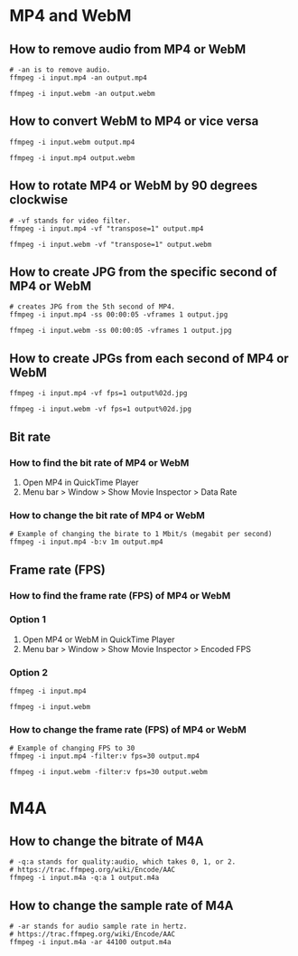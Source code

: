 # MP4 and WebM
## How to remove audio from MP4 or WebM
```shell
# -an is to remove audio.
ffmpeg -i input.mp4 -an output.mp4
```
```shell
ffmpeg -i input.webm -an output.webm
```

## How to convert WebM to MP4 or vice versa
```shell
ffmpeg -i input.webm output.mp4
```
```shell
ffmpeg -i input.mp4 output.webm
```
## How to rotate MP4 or WebM by 90 degrees clockwise
```shell
# -vf stands for video filter.
ffmpeg -i input.mp4 -vf "transpose=1" output.mp4
```
```shell
ffmpeg -i input.webm -vf "transpose=1" output.webm
```

## How to create JPG from the specific second of MP4 or WebM
```shell
# creates JPG from the 5th second of MP4.
ffmpeg -i input.mp4 -ss 00:00:05 -vframes 1 output.jpg
```
```shell
ffmpeg -i input.webm -ss 00:00:05 -vframes 1 output.jpg
```

## How to create JPGs from each second of MP4 or WebM
```shell
ffmpeg -i input.mp4 -vf fps=1 output%02d.jpg
```
```shell
ffmpeg -i input.webm -vf fps=1 output%02d.jpg
```

## Bit rate
### How to find the bit rate of MP4 or WebM
1. Open MP4 in QuickTime Player
2. Menu bar > Window > Show Movie Inspector > Data Rate

### How to change the bit rate of MP4 or WebM
```shell
# Example of changing the birate to 1 Mbit/s (megabit per second)
ffmpeg -i input.mp4 -b:v 1m output.mp4
```

## Frame rate (FPS)
### How to find the frame rate (FPS) of MP4 or WebM
### Option 1
1. Open MP4 or WebM in QuickTime Player
2. Menu bar > Window > Show Movie Inspector > Encoded FPS
### Option 2
```shell
ffmpeg -i input.mp4
```
```shell
ffmpeg -i input.webm
```

### How to change the frame rate (FPS) of MP4 or WebM
```shell
# Example of changing FPS to 30
ffmpeg -i input.mp4 -filter:v fps=30 output.mp4
```
```shell
ffmpeg -i input.webm -filter:v fps=30 output.webm
```

# M4A
## How to change the bitrate of M4A
```shell
# -q:a stands for quality:audio, which takes 0, 1, or 2.
# https://trac.ffmpeg.org/wiki/Encode/AAC
ffmpeg -i input.m4a -q:a 1 output.m4a
```

## How to change the sample rate of M4A
```shell
# -ar stands for audio sample rate in hertz.
# https://trac.ffmpeg.org/wiki/Encode/AAC
ffmpeg -i input.m4a -ar 44100 output.m4a
```

